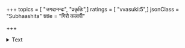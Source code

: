 +++
topics = [ "जगदानन्दः", "प्रकृतिः",]
ratings = [ "vvasuki:5",]
jsonClass = "Subhaashita"
title = "गिरौ कलापी"

+++

<details><summary>Text</summary>

गिरौ कलापी गगने पयोदः लक्षान्तरे ऽर्कश्च जले च पद्मम्।  
इन्दुः द्विलक्षे कुमुदश्च बन्धुर् यो यस्य मित्रं न हि तस्य दूरम्॥
</details>
